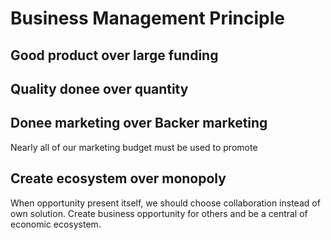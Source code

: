 # Business Management Principle

## Good product over large funding

## Quality donee over quantity

## Donee marketing over Backer marketing 

Nearly all of our marketing budget must be used to promote 

## Create ecosystem over monopoly

When opportunity present itself, we should choose collaboration instead of own solution. Create business opportunity for others and be a central of economic ecosystem.